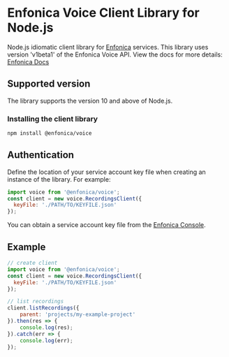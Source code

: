 # Enfonica Voice Client Library for Node.js

Node.js idiomatic client library for [Enfonica](https://enfonica.com/) services. This library uses version 'v1beta1' of the Enfonica Voice API. View the docs for more details: [Enfonica Docs](https://enfonica.com/docs/)

## Supported version

The library supports the version 10 and above of Node.js.

### Installing the client library

```bash
npm install @enfonica/voice
```

## Authentication

Define the location of your service account key file when creating an instance of the library. For example:

```js
import voice from '@enfonica/voice';
const client = new voice.RecordingsClient({
  keyFile: './PATH/TO/KEYFILE.json'
});
```

You can obtain a service account key file from the [Enfonica Console](https://console.enfonica.com/).

## Example

```js
// create client
import voice from '@enfonica/voice';
const client = new voice.RecordingsClient({
  keyFile: './PATH/TO/KEYFILE.json'
});

// list recordings
client.listRecordings({
    parent: 'projects/my-example-project'
}).then(res => {
    console.log(res);
}).catch(err => {
    console.log(err);
});
```